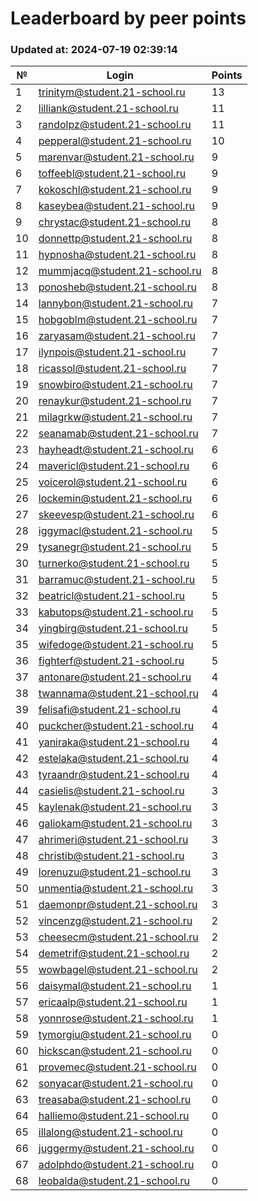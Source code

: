 # Leaderboard by peer points

### Updated at: 2024-07-19 02:39:14

| № | Login | Points |
|---|-------|--------|
|1|trinitym@student.21-school.ru|13|
|2|lilliank@student.21-school.ru|11|
|3|randolpz@student.21-school.ru|11|
|4|pepperal@student.21-school.ru|10|
|5|marenvar@student.21-school.ru|9|
|6|toffeebl@student.21-school.ru|9|
|7|kokoschl@student.21-school.ru|9|
|8|kaseybea@student.21-school.ru|9|
|9|chrystac@student.21-school.ru|8|
|10|donnettp@student.21-school.ru|8|
|11|hypnosha@student.21-school.ru|8|
|12|mummjacq@student.21-school.ru|8|
|13|ponosheb@student.21-school.ru|8|
|14|lannybon@student.21-school.ru|7|
|15|hobgoblm@student.21-school.ru|7|
|16|zaryasam@student.21-school.ru|7|
|17|ilynpois@student.21-school.ru|7|
|18|ricassol@student.21-school.ru|7|
|19|snowbiro@student.21-school.ru|7|
|20|renaykur@student.21-school.ru|7|
|21|milagrkw@student.21-school.ru|7|
|22|seanamab@student.21-school.ru|7|
|23|hayheadt@student.21-school.ru|6|
|24|mavericl@student.21-school.ru|6|
|25|voicerol@student.21-school.ru|6|
|26|lockemin@student.21-school.ru|6|
|27|skeevesp@student.21-school.ru|6|
|28|iggymacl@student.21-school.ru|5|
|29|tysanegr@student.21-school.ru|5|
|30|turnerko@student.21-school.ru|5|
|31|barramuc@student.21-school.ru|5|
|32|beatricl@student.21-school.ru|5|
|33|kabutops@student.21-school.ru|5|
|34|yingbirg@student.21-school.ru|5|
|35|wifedoge@student.21-school.ru|5|
|36|fighterf@student.21-school.ru|5|
|37|antonare@student.21-school.ru|4|
|38|twannama@student.21-school.ru|4|
|39|felisafi@student.21-school.ru|4|
|40|puckcher@student.21-school.ru|4|
|41|yaniraka@student.21-school.ru|4|
|42|estelaka@student.21-school.ru|4|
|43|tyraandr@student.21-school.ru|4|
|44|casielis@student.21-school.ru|3|
|45|kaylenak@student.21-school.ru|3|
|46|galiokam@student.21-school.ru|3|
|47|ahrimeri@student.21-school.ru|3|
|48|christib@student.21-school.ru|3|
|49|lorenuzu@student.21-school.ru|3|
|50|unmentia@student.21-school.ru|3|
|51|daemonpr@student.21-school.ru|3|
|52|vincenzg@student.21-school.ru|2|
|53|cheesecm@student.21-school.ru|2|
|54|demetrif@student.21-school.ru|2|
|55|wowbagel@student.21-school.ru|2|
|56|daisymal@student.21-school.ru|1|
|57|ericaalp@student.21-school.ru|1|
|58|yonnrose@student.21-school.ru|1|
|59|tymorgiu@student.21-school.ru|0|
|60|hickscan@student.21-school.ru|0|
|61|provemec@student.21-school.ru|0|
|62|sonyacar@student.21-school.ru|0|
|63|treasaba@student.21-school.ru|0|
|64|halliemo@student.21-school.ru|0|
|65|illalong@student.21-school.ru|0|
|66|juggermy@student.21-school.ru|0|
|67|adolphdo@student.21-school.ru|0|
|68|leobalda@student.21-school.ru|0|

